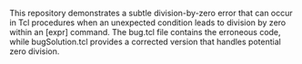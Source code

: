 This repository demonstrates a subtle division-by-zero error that can occur in Tcl procedures when an unexpected condition leads to division by zero within an [expr] command. The bug.tcl file contains the erroneous code, while bugSolution.tcl provides a corrected version that handles potential zero division.